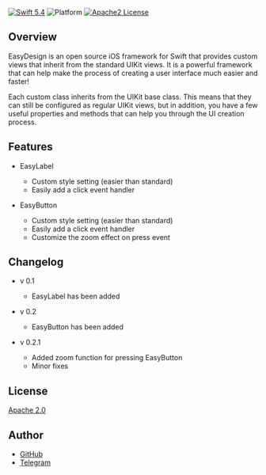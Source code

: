 [![Swift 5.4](https://img.shields.io/badge/Swift-5.4-orange.svg?style=flat)](https://swift.org)
![Platform](https://img.shields.io/cocoapods/p/ios?style=flat)
[![Apache2 License](https://img.shields.io/badge/license-Apache2-blue.svg?style=flat)](LICENSE)


## Overview

EasyDesign is an open source iOS framework for Swift that provides custom views that inherit from the standard UIKit views. It is a powerful framework that can help make the process of creating a user interface much easier and faster!

Each custom class inherits from the UIKit base class. This means that they can still be configured as regular UIKit views, but in addition, you have a few useful properties and methods that can help you through the UI creation process.

## Features

- EasyLabel
    - Custom style setting (easier than standard)
    - Easily add a click event handler

- EasyButton
    - Custom style setting (easier than standard)
    - Easily add a click event handler
    - Customize the zoom effect on press event

## Changelog

- v 0.1
    - EasyLabel has been added

- v 0.2
    - EasyButton has been added

- v 0.2.1
    - Added zoom function for pressing EasyButton
    - Minor fixes

## License

[Apache 2.0](LICENSE)

## Author
- [GitHub](https://github.com/idle-i)
- [Telegram](https://t.me/idle_i)

